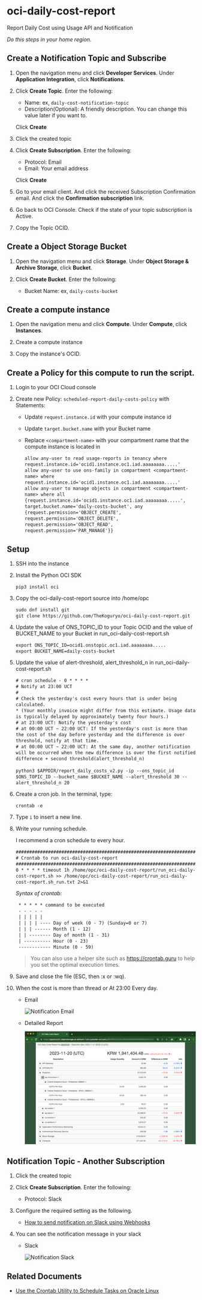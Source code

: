# oci-daily-cost-report

Report Daily Cost using Usage API and Notification

*Do this steps in your home region.*


## Create a Notification Topic and Subscribe

1. Open the navigation menu and click **Developer Services**. Under **Application Integration**, click **Notifications**.

2. Click **Create Topic**. Enter the following:

    - Name: ex, `daily-cost-notification-topic`
    - Description(Optional): A friendly description. You can change this value later if you want to.

    Click **Create**

3. Click the created topic

4. Click **Create Subscription**. Enter the following:

    - Protocol: Email
    - Email: Your email address

    Click **Create**

5. Go to your email client. And click the received Subscription Confirmation email. And click the **Confirmation subscription** link.

6. Go back to OCI Console. Check if the state of your topic subscription is Active.

7. Copy the Topic OCID.


## Create a Object Storage Bucket

1. Open the navigation menu and click **Storage**. Under **Object Storage & Archive Storage**, click **Bucket**.

2. Click **Create Bucket**. Enter the following:

    - Bucket Name: ex, `daily-costs-bucket`


## Create a compute instance

1. Open the navigation menu and click **Compute**. Under **Compute**, click **Instances**.

2. Create a compute instance

3. Copy the instance's OCID.


## Create a Policy for this compute to run the script.

1. Login to your OCI Cloud console

2. Create new Policy: `scheduled-report-daily-costs-policy` with Statements:

    - Update `request.instance.id` with your compute instance id
    - Update `target.bucket.name` with your Bucket name
    - Replace `<compartment-name>` with your compartment name that the compute instance is located in


        ```
        allow any-user to read usage-reports in tenancy where request.instance.id='ocid1.instance.oc1.iad.aaaaaaaa.....'
        allow any-user to use ons-family in compartment <compartment-name> where request.instance.id='ocid1.instance.oc1.iad.aaaaaaaa.....'
        allow any-user to manage objects in compartment <compartment-name> where all {request.instance.id='ocid1.instance.oc1.iad.aaaaaaaa.....', target.bucket.name='daily-costs-bucket', any {request.permission='OBJECT_CREATE', request.permission='OBJECT_DELETE', request.permission='OBJECT_READ', request.permission='PAR_MANAGE'}}
        ```

## Setup

1. SSH into the instance

2. Install the Python OCI SDK

    ```
    pip3 install oci
    ```

3. Copy the oci-daily-cost-report source into /home/opc

    ```
    sudo dnf install git
    git clone https://github.com/TheKoguryo/oci-daily-cost-report.git
    ```

4. Update the value of ONS_TOPIC_ID to your Topic OCID and the value of BUCKET_NAME to your Bucket in run_oci-daily-cost-report.sh

    ```
    export ONS_TOPIC_ID=ocid1.onstopic.oc1.iad.aaaaaaaa.....
    export BUCKET_NAME=daily-costs-bucket
    ```

5. Update the value of alert-threshold, alert_threshold_n in run_oci-daily-cost-report.sh

    ```
    # cron schedule - 0 * * * * 
    # Notify at 23:00 UCT
    #
    # Check the yesterday's cost every hours that is under being calculated.
    * (Your monthly invoice might differ from this estimate. Usage data is typically delayed by approximately twenty four hours.)
    # at 23:00 UCT: Notify the yesterday's cost
    # at 00:00 UCT ~ 22:00 UCT: If the yesterday's cost is more than the cost of the day before yesterday and the difference is over threshold, notify at that time.
    # at 00:00 UCT ~ 22:00 UCT: At the same day, another notification will be occurred when the new difference is over the first notified difference + second threshold(alert_threshold_n)

    python3 $APPDIR/report_daily_costs_v2.py -ip --ons_topic_id $ONS_TOPIC_ID --bucket_name $BUCKET_NAME --alert_threshold 30 --alert_threshold_n 20

    ```

6. Create a cron job. In the terminal, type:

    ```
    crontab -e
    ```

7. Type ``i`` to insert a new line.

8. Write your running schedule.

    I recommend a cron schedule to every hour.

    ```
    ###############################################################################
    # Crontab to run oci-daily-cost-report
    ###############################################################################
    0 * * * * timeout 1h /home/opc/oci-daily-cost-report/run_oci-daily-cost-report.sh >> /home/opc/oci-daily-cost-report/run_oci-daily-cost-report.sh_run.txt 2>&1
    ```

    *Syntax of crontab:*
    
        * * * * * command to be executed
        - - - - -
        | | | | |
        | | | | ---- Day of week (0 - 7) (Sunday=0 or 7)
        | | | ------ Month (1 - 12)
        | | -------- Day of month (1 - 31)
        | ---------- Hour (0 - 23)
        ------------ Minute (0 - 59)

    > You can also use a helper site such as https://crontab.guru to help you set the optimal execution times.

9. Save and close the file (ESC, then :x or :wq).

10. When the cost is more than thread or At 23:00 Every day. 

    - Email

        ![Notification Email](notification-email.png)

    - Detailed Report
    
        ![OCI Daily Costs Report](oci-daily-cost-report.png)


## Notification Topic - Another Subscription

1. Click the created topic

2. Click **Create Subscription**. Enter the following:

    - Protocol: Slack

3. Configure the required setting as the following.

    - [How to send notification on Slack using Webhooks](https://learnoci.cloud/how-to-send-notification-on-slack-using-webhooks-5e36f1d46295)

4. You can see the notification message in your slack

    - Slack

        ![Notification Slack](notification-slack.png)



## Related Documents

- [Use the Crontab Utility to Schedule Tasks on Oracle Linux](https://docs.oracle.com/en/learn/oracle-linux-crontab/index.html#before-you-begin)
